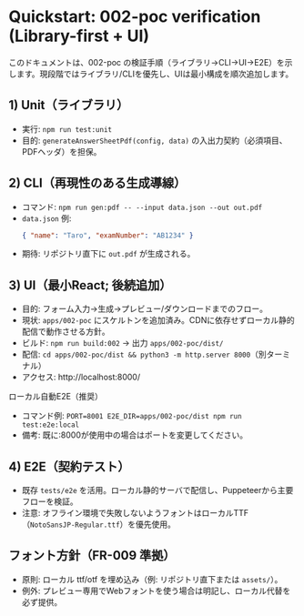 # Quickstart: 002-poc verification (Library-first + UI)

このドキュメントは、002-poc の検証手順（ライブラリ→CLI→UI→E2E）を示します。現段階ではライブラリ/CLIを優先し、UIは最小構成を順次追加します。

## 1) Unit（ライブラリ）
- 実行: `npm run test:unit`
- 目的: `generateAnswerSheetPdf(config, data)` の入出力契約（必須項目、PDFヘッダ）を担保。

## 2) CLI（再現性のある生成導線）
- コマンド: `npm run gen:pdf -- --input data.json --out out.pdf`
- `data.json` 例:
  ```json
  { "name": "Taro", "examNumber": "AB1234" }
  ```
- 期待: リポジトリ直下に `out.pdf` が生成される。

## 3) UI（最小React; 後続追加）
- 目的: フォーム入力→生成→プレビュー/ダウンロードまでのフロー。
- 現状: `apps/002-poc` にスケルトンを追加済み。CDNに依存せずローカル静的配信で動作させる方針。
- ビルド: `npm run build:002` → 出力 `apps/002-poc/dist/`
- 配信: `cd apps/002-poc/dist && python3 -m http.server 8000`（別ターミナル）
- アクセス: http://localhost:8000/

ローカル自動E2E（推奨）
- コマンド例: `PORT=8001 E2E_DIR=apps/002-poc/dist npm run test:e2e:local`
- 備考: 既に:8000が使用中の場合はポートを変更してください。

## 4) E2E（契約テスト）
- 既存 `tests/e2e` を活用。ローカル静的サーバで配信し、Puppeteerから主要フローを検証。
- 注意: オフライン環境で失敗しないようフォントはローカルTTF（`NotoSansJP-Regular.ttf`）を優先使用。

## フォント方針（FR-009 準拠）
- 原則: ローカル ttf/otf を埋め込み（例: リポジトリ直下または `assets/`）。
- 例外: プレビュー専用でWebフォントを使う場合は明記し、ローカル代替を必ず提供。
